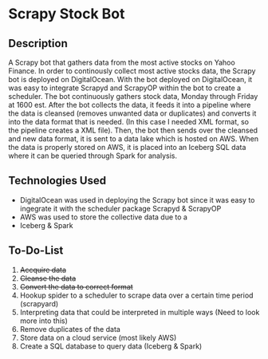 # Scrapy Stock Bot

## Description
A Scrapy bot that gathers data from the most active stocks on Yahoo Finance. In order to continously collect most active stocks data, the Scrapy bot is deployed on DigitalOcean. With the bot deployed on DigitalOcean, it was easy to integrate Scrapyd and ScrapyOP within the bot to create a scheduler. The bot continuously gathers stock data, Monday through Friday at 1600 est. After the bot collects the data, it feeds it into a pipeline where the data is cleansed (removes unwanted data or duplicates) and converts it into the data format that is needed. (In this case I needed XML format, so the pipeline creates a XML file). Then, the bot then sends over the cleansed and new data format, it is sent to a data lake which is hosted on AWS. When the data is properly stored on AWS, it is placed into an Iceberg SQL data where it can be queried through Spark for analysis.

## Technologies Used
- DigitalOcean was used in deploying the Scrapy bot since it was easy to ingegrate it with the scheduler package Scrapyd & ScrapyOP
- AWS was used to store the collective data due to a
- Iceberg & Spark

## To-Do-List
1. ~~Accquire data~~
2. ~~Cleanse the data~~
3. ~~Convert the data to correct format~~ 
4. Hookup spider to a scheduler to scrape data over a certain time period (scrapyard)
5. Interpreting data that could be interpreted in multiple ways (Need to look more into this)
6. Remove duplicates of the data
7. Store data on a cloud service (most likely AWS)
8. Create a SQL database to query data (Iceberg & Spark)
